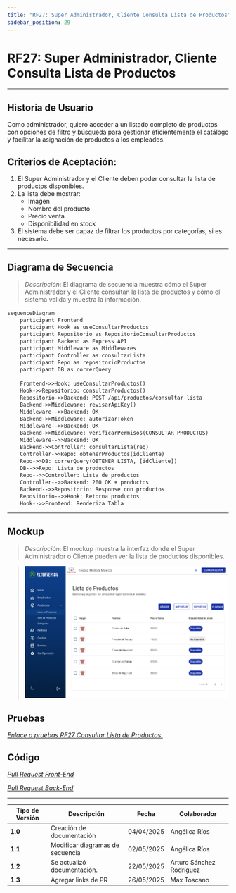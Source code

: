 ```yaml
---
title: "RF27: Super Administrador, Cliente Consulta Lista de Productos"
sidebar_position: 29
---
```


# RF27: Super Administrador, Cliente Consulta Lista de Productos

---

## Historia de Usuario

Como administrador, quiero acceder a un listado completo de productos con opciones de filtro y búsqueda para gestionar eficientemente el catálogo y facilitar la asignación de productos a los empleados.

## **Criterios de Aceptación:**

1. El Super Administrador y el Cliente deben poder consultar la lista de productos disponibles.
2. La lista debe mostrar:
   - Imagen
   - Nombre del producto
   - Precio venta
   - Disponibilidad en stock
3. El sistema debe ser capaz de filtrar los productos por categorías, si es necesario.

---

## **Diagrama de Secuencia**

> _Descripción_: El diagrama de secuencia muestra cómo el Super Administrador y el Cliente consultan la lista de productos y cómo el sistema valida y muestra la información.

```mermaid
sequenceDiagram
    participant Frontend
    participant Hook as useConsultarProductos
    participant Repositorio as RepositorioConsultarProductos
    participant Backend as Express API
    participant Middleware as Middlewares
    participant Controller as consultarLista
    participant Repo as repositorioProductos
    participant DB as correrQuery

    Frontend->>Hook: useConsultarProductos()
    Hook->>Repositorio: consultarProductos()
    Repositorio->>Backend: POST /api/productos/consultar-lista
    Backend->>Middleware: revisarApiKey()
    Middleware-->>Backend: OK
    Backend->>Middleware: autorizarToken
    Middleware-->>Backend: OK
    Backend->>Middleware: verificarPermisos(CONSULTAR_PRODUCTOS)
    Middleware-->>Backend: OK
    Backend->>Controller: consultarLista(req)
    Controller->>Repo: obtenerProductos(idCliente)
    Repo->>DB: correrQuery(OBTENER_LISTA, [idCliente])
    DB-->>Repo: Lista de productos
    Repo-->>Controller: Lista de productos
    Controller-->>Backend: 200 OK + productos
    Backend-->>Repositorio: Response con productos
    Repositorio-->>Hook: Retorna productos
    Hook-->>Frontend: Renderiza Tabla
```

---

## **Mockup**

> _Descripción_: El mockup muestra la interfaz donde el Super Administrador o Cliente pueden ver la lista de productos disponibles.

> ![Interfaz de consultar lista de usuarios](imagenes/RF27.png)

## **Pruebas**

_<u>[Enlace a pruebas RF27 Consultar Lista de Productos.](https://docs.google.com/spreadsheets/d/1NLGwGrGA5PVOEzLaqxa8Ts1D_Ng3QzzqNKWJYUzxD-M/edit?gid=1907283860#gid=1907283860)</u>_

## **Código**

_<u>[Pull Request Front-End](https://github.com/CodeAnd-Co/Frontend-Text-Lines/pull/21)</u>_

_<u>[Pull Request Back-End](https://github.com/CodeAnd-Co/Backend-textiles/pull/17)</u>_

---

| **Tipo de Versión** | **Descripción**                  | **Fecha**  | **Colaborador**          |
| ------------------- | -------------------------------- | ---------- | ------------------------ |
| **1.0**             | Creación de documentación        | 04/04/2025 | Angélica Ríos            |
| **1.1**             | Modificar diagramas de secuencia | 02/05/2025 | Angélica Ríos            |
| **1.2**             | Se actualizó documentación.      | 22/05/2025 | Arturo Sánchez Rodríguez |
| **1.3**             | Agregar links de PR              | 26/05/2025 | Max Toscano              |
